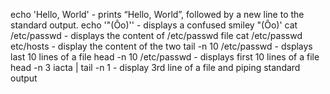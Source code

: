 echo 'Hello, World' - prints “Hello, World”, followed by a new line to the standard output.
echo '"(Ôo)'\' - displays a confused smiley "(Ôo)'
cat /etc/passwd - displays the content of /etc/passwd file
cat /etc/passwd etc/hosts - display the content of the two
tail -n 10 /etc/passwd - dsplays last 10 lines of a file
head -n 10 /etc/passwd - displays first 10 lines of a file
head -n 3 iacta | tail -n 1 - display 3rd line of a file and piping standard output 
